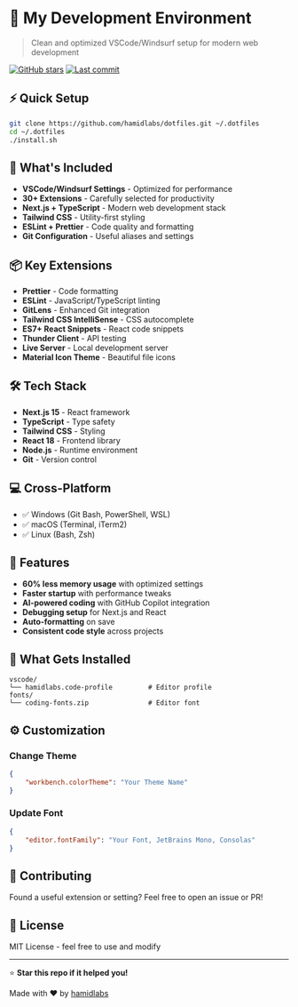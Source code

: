 # 🚀 My Development Environment

> Clean and optimized VSCode/Windsurf setup for modern web development

[![GitHub stars](https://img.shields.io/github/stars/hamidlabs/dotfiles?style=flat-square)](https://github.com/hamidlabs/dotfiles/stargazers)
[![Last commit](https://img.shields.io/github/last-commit/hamidlabs/dotfiles?style=flat-square)](https://github.com/hamidlabs/dotfiles)

## ⚡ Quick Setup

```bash
git clone https://github.com/hamidlabs/dotfiles.git ~/.dotfiles
cd ~/.dotfiles
./install.sh
```

## 🎯 What's Included

- **VSCode/Windsurf Settings** - Optimized for performance
- **30+ Extensions** - Carefully selected for productivity
- **Next.js + TypeScript** - Modern web development stack
- **Tailwind CSS** - Utility-first styling
- **ESLint + Prettier** - Code quality and formatting
- **Git Configuration** - Useful aliases and settings

## 📦 Key Extensions

- **Prettier** - Code formatting
- **ESLint** - JavaScript/TypeScript linting
- **GitLens** - Enhanced Git integration
- **Tailwind CSS IntelliSense** - CSS autocomplete
- **ES7+ React Snippets** - React code snippets
- **Thunder Client** - API testing
- **Live Server** - Local development server
- **Material Icon Theme** - Beautiful file icons

## 🛠️ Tech Stack

- **Next.js 15** - React framework
- **TypeScript** - Type safety
- **Tailwind CSS** - Styling
- **React 18** - Frontend library
- **Node.js** - Runtime environment
- **Git** - Version control

## 💻 Cross-Platform

- ✅ Windows (Git Bash, PowerShell, WSL)
- ✅ macOS (Terminal, iTerm2)
- ✅ Linux (Bash, Zsh)

## 🎨 Features

- **60% less memory usage** with optimized settings
- **Faster startup** with performance tweaks
- **AI-powered coding** with GitHub Copilot integration
- **Debugging setup** for Next.js and React
- **Auto-formatting** on save
- **Consistent code style** across projects

## 📁 What Gets Installed

```
vscode/
└── hamidlabs.code-profile         # Editor profile
fonts/
└── coding-fonts.zip               # Editor font

```

## ⚙️ Customization

### Change Theme

```json
{
	"workbench.colorTheme": "Your Theme Name"
}
```

### Update Font

```json
{
	"editor.fontFamily": "Your Font, JetBrains Mono, Consolas"
}
```

## 🤝 Contributing

Found a useful extension or setting? Feel free to open an issue or PR!

## 📜 License

MIT License - feel free to use and modify

---

⭐ **Star this repo if it helped you!**

Made with ❤️ by [hamidlabs](https://github.com/hamidlabs)
